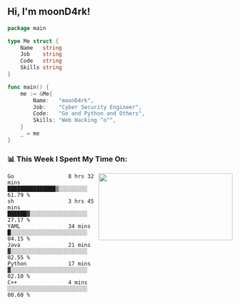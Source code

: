 <h2> Hi, I'm moonD4rk!</h2>

```go
package main

type Me struct {
	Name   string
	Job    string
	Code   string
	Skills string
}

func main() {
	me := &Me{
		Name:   "moonD4rk",
		Job:    "Cyber Security Engineer",
		Code:   "Go and Python and Others",
		Skills: "Web Hacking ^o^",
	}
	_ = me
}
```

<h3>📊 This Week I Spent My Time On:</h3>
<img align='right' src="https://github-readme-stats.vercel.app/api?username=moond4rk&show_icons=true&theme=radical", width="300" height="150">

<!--START_SECTION:waka-->

```text
Go                 8 hrs 32 mins   ███████████████▒░░░░░░░░░   61.79 %
sh                 3 hrs 45 mins   ██████▓░░░░░░░░░░░░░░░░░░   27.17 %
YAML               34 mins         █░░░░░░░░░░░░░░░░░░░░░░░░   04.15 %
Java               21 mins         ▓░░░░░░░░░░░░░░░░░░░░░░░░   02.55 %
Python             17 mins         ▓░░░░░░░░░░░░░░░░░░░░░░░░   02.10 %
C++                4 mins          ░░░░░░░░░░░░░░░░░░░░░░░░░   00.60 %
```

<!--END_SECTION:waka-->

